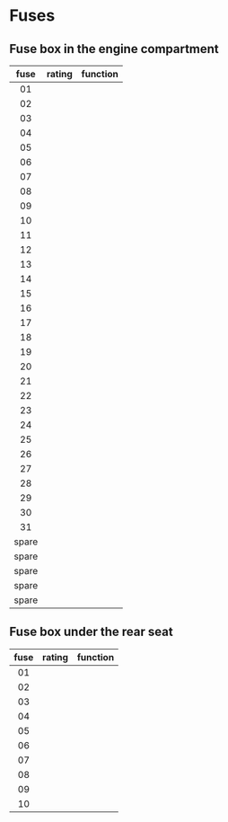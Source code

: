 # Fuses

## Fuse box in the engine compartment

fuse | rating | function
:---: | :--- | :---:
01 | 
02 | 
03 | 
04 | 
05 | 
06 | 
07 | 
08 | 
09 | 
10 | 
11 | 
12 | 
13 | 
14 | 
15 | 
16 | 
17 | 
18 | 
19 | 
20 | 
21 | 
22 | 
23 | 
24 | 
25 | 
26 | 
27 | 
28 | 
29 | 
30 | 
31 | 
spare | 
spare | 
spare | 
spare | 
spare | 

## Fuse box under the rear seat
fuse | rating | function
:---: | :--- | :---:
01 | 
02 | 
03 | 
04 | 
05 | 
06 | 
07 | 
08 | 
09 | 
10 | 